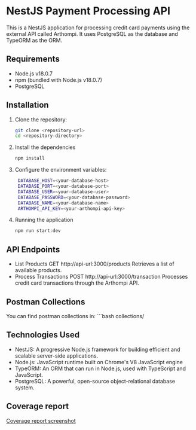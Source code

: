# NestJS Payment Processing API

This is a NestJS application for processing credit card payments using the external API called Arthompi. It uses PostgreSQL as the database and TypeORM as the ORM.

## Requirements

- Node.js v18.0.7
- npm (bundled with Node.js v18.0.7)
- PostgreSQL

## Installation

1. Clone the repository:

   ```bash
   git clone <repository-url>
   cd <repository-directory>
2. Install the dependencies
   ```bash
   npm install

4. Configure the environment variables:
   ```bash
    DATABASE_HOST=<your-database-host>
    DATABASE_PORT=<your-database-port>
    DATABASE_USER=<your-database-user>
    DATABASE_PASSWORD=<your-database-password>
    DATABASE_NAME=<your-database-name>
    ARTHOMPI_API_KEY=<your-arthompi-api-key>

6. Running the application
   ```bash
   npm run start:dev
   
## API Endpoints
- List Products
    GET http://api-url:3000/products
    Retrieves a list of available products.
- Process Transactions
    POST http://api-url:3000/transaction
    Processes credit card transactions through the Arthompi API.
## Postman Collections
   You can find postman collections in:
      ```bash
      collections/

## Technologies Used
- NestJS: A progressive Node.js framework for building efficient and scalable server-side applications.
- Node.js: JavaScript runtime built on Chrome's V8 JavaScript engine
- TypeORM: An ORM that can run in Node.js, used with TypeScript and JavaScript.
- PostgreSQL: A powerful, open-source object-relational database system.

## Coverage report
[Coverage report screenshot](https://ibb.co/G2ysJsy)
